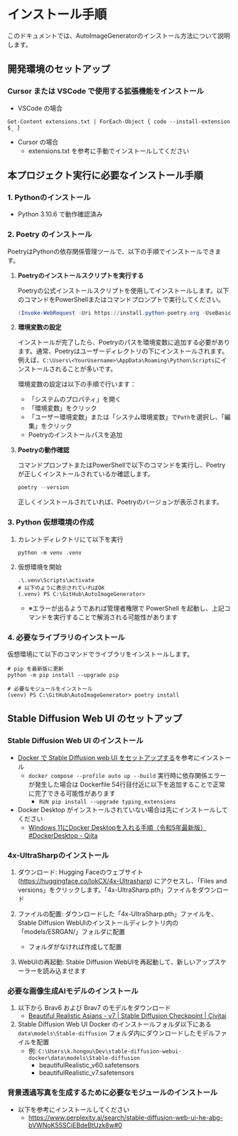 # インストール手順

このドキュメントでは、AutoImageGeneratorのインストール方法について説明します。

## 開発環境のセットアップ

### Cursor または VSCode で使用する拡張機能をインストール

- VSCode の場合
```
Get-Content extensions.txt | ForEach-Object { code --install-extension $_ }
```

- Cursor の場合
    - extensions.txt を参考に手動でインストールしてください

## 本プロジェクト実行に必要なインストール手順

### 1. Pythonのインストール
- Python 3.10.6 で動作確認済み

### 2. Poetry のインストール
PoetryはPythonの依存関係管理ツールで、以下の手順でインストールできます。

1. **Poetryのインストールスクリプトを実行する**

   Poetryの公式インストールスクリプトを使用してインストールします。以下のコマンドをPowerShellまたはコマンドプロンプトで実行してください。

    ```powershell
    (Invoke-WebRequest -Uri https://install.python-poetry.org -UseBasicParsing).Content | python -
    ```

2. **環境変数の設定**

   インストールが完了したら、Poetryのパスを環境変数に追加する必要があります。通常、Poetryはユーザーディレクトリの下にインストールされます。例えば、`C:\Users\<YourUsername>\AppData\Roaming\Python\Scripts`にインストールされることが多いです。

   環境変数の設定は以下の手順で行います：

    - 「システムのプロパティ」を開く
    - 「環境変数」をクリック
    - 「ユーザー環境変数」または「システム環境変数」で`Path`を選択し、「編集」をクリック
    - Poetryのインストールパスを追加

3. **Poetryの動作確認**

   コマンドプロンプトまたはPowerShellで以下のコマンドを実行し、Poetryが正しくインストールされているか確認します。

    ```powershell
    poetry --version
    ```

   正しくインストールされていれば、Poetryのバージョンが表示されます。

### 3. Python 仮想環境の作成

1. カレントディレクトリにて以下を実行
    ```
    python -m venv .venv
    ```
2. 仮想環境を開始
    ```
    .\.venv\Scripts\activate
    # 以下のように表示されていればOK
    (.venv) PS C:\GitHub\AutoImageGenerator>
    ```
    - ※エラーが出るようであれば管理者権限で PowerShell を起動し、上記コマンドを実行することで解消される可能性があります

### 4. 必要なライブラリのインストール

仮想環境にて以下のコマンドでライブラリをインストールします。

```
# pip を最新版に更新
python -m pip install --upgrade pip

# 必要なモジュールをインストール
(venv) PS C:\GitHub\AutoImageGenerator> poetry install
```

## Stable Diffusion Web UI のセットアップ

### Stable Diffusion Web UI のインストール

- [Docker で Stable Diffusion web UI をセットアップする](https://zenn.dev/st_little/articles/setup-stable-diffusion-web-ui-in-docker)を参考にインストール
    - `docker compose --profile auto up --build` 実行時に依存関係エラーが発生した場合は Dockerfile 54行目付近に以下を追加することで正常に完了できる可能性があります
        - `RUN pip install --upgrade typing_extensions`
- Docker Desktop がインストールされていない場合は先にインストールしてください
    - [Windows 11にDocker Desktopを入れる手順（令和5年最新版） #DockerDesktop - Qiita](https://qiita.com/zembutsu/items/a98f6f25ef47c04893b3)

### 4x-UltraSharpのインストール

1. ダウンロード:
   Hugging Faceのウェブサイト (https://huggingface.co/lokCX/4x-Ultrasharp) にアクセスし、「Files and versions」をクリックします。「4x-UltraSharp.pth」ファイルをダウンロード

2. ファイルの配置:
   ダウンロードした「4x-UltraSharp.pth」ファイルを、Stable Diffusion WebUIのインストールディレクトリ内の「models/ESRGAN/」フォルダに配置
    - フォルダがなければ作成して配置

3. WebUIの再起動:
   Stable Diffusion WebUIを再起動して、新しいアップスケーラーを読み込ませます

### 必要な画像生成AIモデルのインストール

1. 以下から Brav6 および Brav7 のモデルをダウンロード
    - [Beautiful Realistic Asians - v7 | Stable Diffusion Checkpoint | Civitai](https://civitai.com/models/25494/brabeautiful-realistic-asians-v2)
2. Stable Diffusion Web UI Docker のインストールフォルダ以下にある `data\models\Stable-diffusion` フォルダ内にダウンロードしたモデルファイルを配置
    - 例: `C:\Users\k.hongou\Dev\stable-diffusion-webui-docker\data\models\Stable-diffusion`
        - beautifulRealistic_v60.safetensors
        - beautifulRealistic_v7.safetensors

### 背景透過写真を生成するために必要なモジュールのインストール

- 以下を参考にインストールしてください
    - https://www.perplexity.ai/search/stable-diffusion-web-ui-he-abg-bVWNoK55SCiEBdeBtUzk8w#0